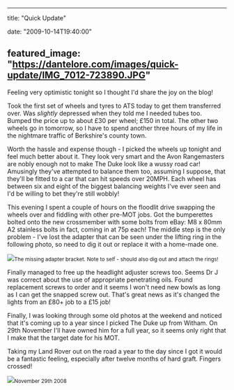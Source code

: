 
---
title: "Quick Update"

date: "2009-10-14T19:40:00"

featured_image: "https://dantelore.com/images/quick-update/IMG_7012-723890.JPG"
---


Feeling very optimistic tonight so I thought I'd share the joy on the blog!

Took the first set of wheels and tyres to ATS today to get them <span>transferred</span> over.  Was <span style="font-style: italic;">slightly</span> depressed when they told me I needed tubes too.  Bumped the price up to about £30 per wheel; £150 in total.  The other two wheels go in tomorrow, so I have to spend another three hours of my life in the nightmare traffic of Berkshire's county town.

Worth the hassle and expense though - I picked the wheels up tonight and feel much better about it.  They look very smart and the Avon <span><span>Rangemasters</span></span> are nobly enough not to make The Duke look like a wussy road car!  Amusingly they've attempted to balance them too, assuming I suppose, that they'll be fitted to a car that can hit speeds over 20MPH.  Each wheel has between six and eight of the biggest balancing weights I've ever seen and I'd be willing to bet they're still wobbly!

This evening I spent a couple of hours on the floodlit drive swapping the wheels over and fiddling with other <span><span>pre</span></span>-MOT jobs.  Got the <span><span>bumperettes</span></span> bolted onto the new <span><span>crossmember</span></span> with some bolts from eBay: M8 x 80mm A2 stainless bolts in fact, coming in at 75p each!  The middle step is the only problem - I've lost the adapter that can be seen under the lifting ring in the following photo, so need to dig it out or replace it with a home-made one.

<a href="http://danandtheduke.co.uk/uploaded_images/IMG_7012-723893.JPG"><img src="https://dantelore.com/images/quick-update/IMG_7012-723890.JPG"/></a><span style="font-size:85%;">The missing adapter bracket.  Note to self - should also dig out and attach the rings!</span>

Finally managed to free up the headlight adjuster screws too.  Seems Dr J was correct about the use of appropriate penetrating oils.  Found replacement screws to order and it seems I won't need new bowls as long as I can get the snapped screw out.  That's great news as it's changed the lights from an £80+ job to a £15 job!

Finally, I was looking through some old photos at the weekend and noticed that it's coming up to a year since I picked The Duke up from <span><span>Witham</span></span>.  On 29<span><span>th</span></span> November I'll have owned him for a full year, so it seems only right that I make that the target date for his MOT.

Taking my Land Rover out on the road a year to the day since I got it would be a fantastic feeling, especially after twelve months of hard graft.  Fingers crossed!

<a href="http://danandtheduke.co.uk/uploaded_images/IMG_4214-725993.JPG"><img src="https://dantelore.com/images/quick-update/IMG_4214-725991.JPG"/></a><span style="font-size:85%;">November 29<span><span>th</span></span> 2008</span>

